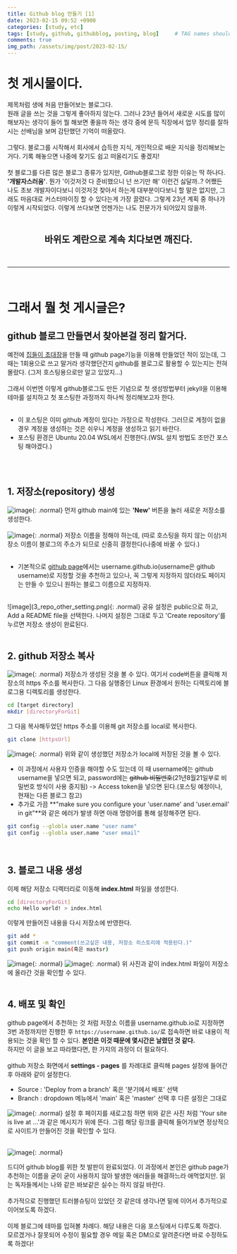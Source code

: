 ```yaml
---
title: Github blog 만들기 [1]
date: 2023-02-15 09:52 +0900
categories: [study, etc]
tags: [study, github, githubblog, posting, blog]     # TAG names should always be lowercase
comments: true
img_path: /assets/img/post/2023-02-15/
---
```


# 첫 게시물이다.
제목처럼 생에 처음 만들어보는 블로그다. <br>
원래 글을 쓰는 것을 그렇게 좋아하지 않는다. 그러나 23년 들어서 새로운 시도를 많이 해보자는 생각이 들어 뭘 해보면 좋을까 하는 생각 중에 문득 직장에서 업무 정리를 잘하시는 선배님을 보며 감탄했던 기억이 떠올랐다.<br>
<br>
그렇다. 블로그를 시작해서 회사에서 습득한 지식, 개인적으로 배운 지식을 정리해보는거다. 기록 해놓으면 나중에 찾기도 쉽고 떠올리기도 좋겠지!<br>
<br>
첫 블로그를 다른 많은 블로그 종류가 있지만, Github블로그로 정한 이유는 딱 하나다. **'개발자스러움'**. 뭔가 '이것저것 다 준비했으니 넌 쓰기만 해' 이런건 싫달까..? 어쨌든 나도 초보 개발자이다보니 이것저것 찾아서 하는게 대부분이다보니 할 말은 없지만, 그래도 마음대로 커스터마이징 할 수 있다는게 가장 끌렸다. 그렇게 23년 계획 중 하나가 이렇게 시작되었다. 이렇게 쓰다보면 언젠가는 나도 전문가가 되어있지 않을까.<br><br>


<center><h2><b>바위도 계란으로 계속 치다보면 깨진다.</b></h2></center>
<br>

---
<br>

# 그래서 뭘 첫 게시글은?
## github 블로그 만들면서 찾아본걸 정리 할거다.
예전에 [집들이 초대장](https://siy415.github.io/inviteyou/)을 만들 때 github page기능을 이용해 만들었던 적이 있는데, 그 때는 1회용으로 쓰고 말거라 생각했던건지 github를 블로그로 활용할 수 있는지는 전혀 몰랐다. (그저 호스팅용으로만 알고 있었지...)<br>
<br>
그래서 이번엔 이렇게 github블로그도 만든 기념으로 첫 생성방법부터 jekyll을 이용해 테마를 설치하고 첫 포스팅한 과정까지 하나씩 정리해보고자 한다. <br>
<br>
* 이 포스팅은 이미 github 계정이 있다는 가정으로 작성한다. 그러므로 계정이 없을 경우 계정을 생성하는 것은 쉬우니 계정을 생성하고 읽기 바란다.
* 포스팅 환경은 Ubuntu 20.04 WSL에서 진행한다.(WSL 설치 방법도 조만간 포스팅 해야겠다.)
<br>
<br>


## 1. 저장소(repository) 생성
![image](01_git_main.png){: .normal}
먼저 github main에 있는 **'New'** 버튼을 눌러 새로운 저장소를 생성한다. <br>
<br>
![image](02_repo_name.png){: .normal}
저장소 이름을 정해야 하는데, (따로 호스팅을 하지 않는 이상)저장소 이름이 블로그의 주소가 되므로 신중히 결정한다(나중에 바꿀 수 있다.)</br>
<br>

* 기본적으로 [github page](https://docs.github.com/ko/pages)에서는 username.github.io(username은 github username)로 지정할 것을 추천하고 있으나, 꼭 그렇게 지정하지 않더라도 페이지는 만들 수 있으니 원하는 블로그 이름으로 지정하자.<br>

<br>
![image](3_repo_other_setting.png){: .normal}
공유 설정은 public으로 하고, Add a README file을 선택한다. 나머지 설정은 그대로 두고 'Create repository'를 누르면 저장소 생성이 완료된다.<br>
<br>

## 2. github 저장소 복사
![image](4_repo_main.png){: .normal}
저장소가 생성된 것을 볼 수 있다. 여기서 code버튼을 클릭해 저장소의 https 주소를 복사한다. 그 다음 실행중인 Linux 환경에서 원하는 디렉토리에 블로그용 디렉토리를 생성한다.<br>

```bash
cd [target directory]
mkdir [directoryForGit]
```
그 다음 복사해두었던 https 주소를 이용해 git 저장소를 local로 복사한다.
```bash
git clone [httpsUrl]
```

![image](5_wsl_clone.png){: .normal}
위와 같이 생성했던 저장소가 local에 저장된 것을 볼 수 있다.<br>

* 이 과정에서 사용자 인증을 해야할 수도 있는데 이 때 username에는 github username을 넣으면 되고, password에는 ~~github 비밀번호~~(21년8월21일부로 비밀번호 방식이 사용 중지됨) -> Access token을 넣으면 된다.(포스팅 예정이나, 현재는 다른 블로그 참고)<br>
* 추가로 가끔 **"make sure you configure your 'user.name' and 'user.email' in git"**와 같은 에러가 발생 하면 아래 명령어를 통해 설정해주면 된다.<br>


```bash
git config --globla user.name "user name"
git config --globla user.name "user email"
```
<br>

## 3. 블로그 내용 생성
이제 해당 저장소 디렉터리로 이동해 **index.html** 파일을 생성한다.
```bash
cd [directoryForGit]
echo Hello world! > index.html
```

이렇게 만들어진 내용을 다시 저장소에 반영한다.
```bash
git add *
git commit -m "comment(쓰고싶은 내용, 저장소 히스토리에 적용된다.)"
git push origin main(혹은 mastsr)
```
![image](6_push_index.png){: .normal}
![image](7_main_pushed.png){: .normal}
위 사진과 같이 index.html 파일이 저장소에 올라간 것을 확인할 수 있다.<br>
<br>

## 4. 배포 및 확인
github page에서 추천하는 것 처럼 저장소 이름을 username.github.io로 지정하면 3번 과정까지만 진행한 후 `https://username.github.io/`로 접속하면 바로 내용이 적용되는 것을 확인 할 수 있다. **본인은 이것 때문에 몇시간은 날렸던 것 같다.**<br>
하지만 이 글을 보고 따라했다면, 한 가지의 과정이 더 필요하다.<br>
<br>
github 저장소 화면에서 **settings - pages** 를 차례대로 클릭해 pages 설정에 들어간 후 아래와 같이 설정한다.<br>

* Source : 'Deploy from a branch' 혹은 '분기에서 배포' 선택
* Branch : dropdown 메뉴에서 'main' 혹은 'master' 선택 후 다른 설정은 그대로 

![image](8_page_setting.png){: .normal}
설정 후 페이지를 새로고침 하면 위와 같은 사진 처럼 'Your site is live at ...'과 같은 메시지가 위에 뜬다. 그럼 해당 링크를 클릭해 들어가보면 정상적으로 사이트가 만들어진 것을 확인할 수 있다.<br>
<br>

![image](9_complete.png){: .normal}

드디어 github blog를 위한 첫 발판이 완료되었다. 이 과정에서 본인은 github page가 추천하는 이름을 굳이 굳이 사용하지 않아 발생한 에러들을 해결하느라 애먹었지만. 읽는 독자들께서는 나와 같은 바보같은 실수는 하지 않길 바란다.<br>
<br>
추가적으로 진행했던 트러블슈팅이 있었던 것 같은데 생각나면 밑에 이어서 추가적으로 이어보도록 하겠다.<br>
<br>
이제 블로그에 테마를 입혀볼 차례다. 해당 내용은 다음 포스팅에서 다루도록 하겠다.<br>
모르겠거나 잘못되어 수정이 필요할 경우 메일 혹은 DM으로 알려준다면 바로 수정하도록 하겠다!